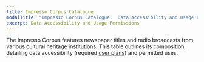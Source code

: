```yaml
---
title: Impresso Corpus Catalogue
modalTitle: "Impresso Corpus Catalogue:  Data Accessibility and Usage Permissions"
excerpt: Data Accessibility and Usage Permissions
---
```


The Impresso Corpus features newspaper titles and radio broadcasts from various cultural heritage institutions. This table outlines its composition, detailing data accessibility (required [user plans](/datalab/plans)) and permitted uses.
